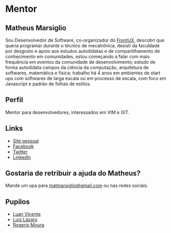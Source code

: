 # Mentor

## Matheus Marsiglio

Sou Desenvolvedor de Software, co-organizador do [FrontUX](http://www.blog.frontux.com), descobri que queria programar durante o técnico de mecatrônica, desisti da faculdade por desgosto e apoio aos estudos autodidatas e de compartilhamento de conhecimento em comunidades, estou começando a falar com mais frequência em eventos da comunidade de desenvolvimento;
estudo de forma autodidata campos da ciência da computação, arquitetura de softwares, matemática e física; trabalho há 4 anos em ambientes de start ups com softwares de larga escala ou em processo de escala, com foco em Javascript e padrão de folhas de estilos.

## Perfil

Mentor para desenvolvedores, interessados em VIM e GIT.

## Links

* [Site pessoal](http://heymathe.us)
* [Facebook](https://www.facebook.com/matheusmarsiglio)
* [Twitter](https://twitter.com/matmarsiglio)
* [LinkedIn](https://br.linkedin.com/in/matmarsiglio)

## Gostaria de retribuir a ajuda do Matheus?

Mande um upa para matmarsiglio@gmail.com ou nas redes sociais.

## Pupilos

* [Luan Vicente](https://github.com/training-center/mentoria/blob/master/pupilos/perfis/luan_vicente.md)
* [Luiz Lázaro](https://github.com/training-center/mentoria/blob/master/pupilos/perfis/LuizLazaro.md)
* [Rogerio Moura](https://github.com/training-center/mentoria/blob/master/pupilos/perfis/RogerioMoura.md)
